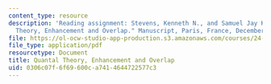 ```yaml
---
content_type: resource
description: 'Reading assignment: Stevens, Kenneth N., and Samuel Jay Keyser. "Quantal
  Theory, Enhancement and Overlap." Manuscript, Paris, France, December 5, 2006.'
file: https://ol-ocw-studio-app-production.s3.amazonaws.com/courses/24-941j-the-lexicon-and-its-features-spring-2007/0306c07f6f69600ca7414644722577c3_stevens_keyser07.pdf
file_type: application/pdf
resourcetype: Document
title: Quantal Theory, Enhancement and Overlap
uid: 0306c07f-6f69-600c-a741-4644722577c3
---
```

